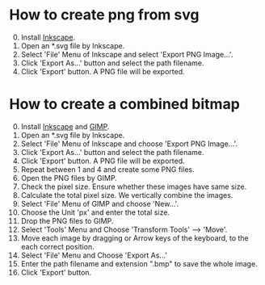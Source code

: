 # How to create png from svg

0. Install [Inkscape](https://inkscape.org).
1. Open an *.svg file by Inkscape.
2. Select 'File' Menu of Inkscape and select 'Export PNG Image...'.
3. Click 'Export As...' button and select the path filename.
4. Click 'Export' button. A PNG file will be exported.

# How to create a combined bitmap

0. Install [Inkscape](https://inkscape.org) and [GIMP](https://www.gimp.org).
1. Open an *.svg file by Inkscape.
2. Select 'File' Menu of Inkscape and choose 'Export PNG Image...'.
3. Click 'Export As...' button and select the path filename.
4. Click 'Export' button. A PNG file will be exported.
5. Repeat between 1 and 4 and create some PNG files.
6. Open the PNG files by GIMP.
7. Check the pixel size. Ensure whether these images have same size.
8. Calculate the total pixel size. We vertically combine the images.
9. Select 'File' Menu of GIMP and choose 'New...'.
10. Choose the Unit 'px' and enter the total size.
11. Drop the PNG files to GIMP.
12. Select 'Tools' Menu and Choose 'Transform Tools' --> 'Move'.
13. Move each image by dragging or Arrow keys of the keyboard, to the each correct position.
14. Select 'File' Menu and Choose 'Export As...'
15. Enter the path filename and extension ".bmp" to save the whole image.
16. Click 'Export' button.
